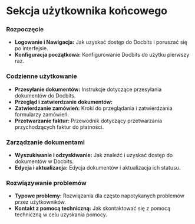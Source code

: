 # Sekcja użytkownika końcowego

### Rozpoczęcie

* **Logowanie i Nawigacja:** Jak uzyskać dostęp do Docbits i poruszać się po interfejsie.
* **Konfiguracja początkowa:** Konfigurowanie Docbits do użytku pierwszy raz.

### Codzienne użytkowanie

* **Przesyłanie dokumentów:** Instrukcje dotyczące przesyłania dokumentów do Docbits.
* **Przegląd i zatwierdzanie dokumentów:**
* **Zatwierdzanie zamówień:** Kroki do przeglądania i zatwierdzania formularzy zamówień.
* **Przetwarzanie faktur:** Przewodnik dotyczący przetwarzania przychodzących faktur do płatności.

### Zarządzanie dokumentami

* **Wyszukiwanie i odzyskiwanie:** Jak znaleźć i uzyskać dostęp do dokumentów w Docbits.
* **Edycja i aktualizacja:** Edycja dokumentów i aktualizacja ich statusu.

### Rozwiązywanie problemów

* **Typowe problemy:** Rozwiązania dla często napotykanych problemów przez użytkowników.
* **Kontakt z pomocą techniczną:** Jak skontaktować się z pomocą techniczną w celu uzyskania pomocy.
